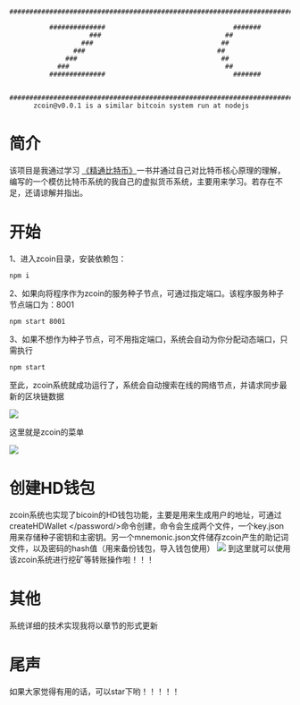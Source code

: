 
                                                   ########################################################################

              ##############                                #######
                        ###                               ##
                      ###                                ##
                    ###                                 ##
                  ###                                    ##
                ###                                       ##
              ##############                                #######

                                                        ########################################################################
          zcoin@v0.0.1 is a similar bitcoin system run at nodejs
# 简介
   该项目是我通过学习 [《精通比特币》](https://www.8btc.com/book/281955)一书并通过自己对比特币核心原理的理解，编写的一个模仿比特币系统的我自己的虚拟货币系统，主要用来学习。若存在不足，还请谅解并指出。
# 开始
1、进入zcoin目录，安装依赖包：
```
npm i
````
2、如果向将程序作为zcoin的服务种子节点，可通过指定端口。该程序服务种子节点端口为：8001
```
npm start 8001
```
3、如果不想作为种子节点，可不用指定端口，系统会自动为你分配动态端口，只需执行
```
npm start 
```
至此，zcoin系统就成功运行了，系统会自动搜索在线的网络节点，并请求同步最
新的区块链数据

![](./src/img/search.png)

这里就是zcoin的菜单

![](./src/img/menu.png)

# 创建HD钱包
zcoin系统也实现了bicoin的HD钱包功能，主要是用来生成用户的地址，可通过createHDWallet </password/>命令创建，命令会生成两个文件，一个key.json用来存储种子密钥和主密钥。另一个mnemonic.json文件储存zcoin产生的助记词文件，以及密码的hash值（用来备份钱包，导入钱包使用）
![](./src/img/hdwallet.png)
到这里就可以使用该zcoin系统进行挖矿等转账操作啦！！！
# 其他
系统详细的技术实现我将以章节的形式更新
# 尾声
如果大家觉得有用的话，可以star下哟！！！！！

